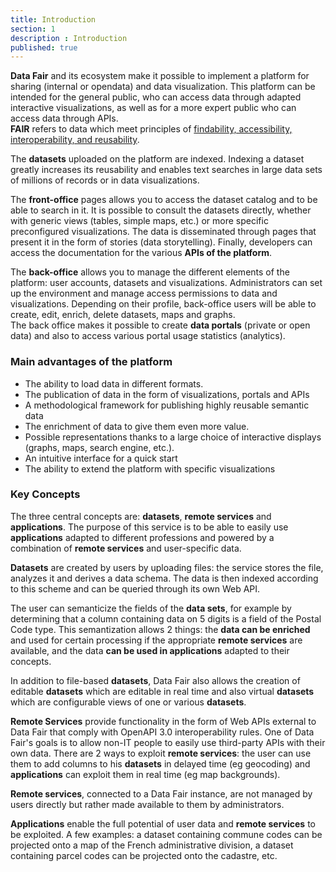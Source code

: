 ```yaml
---
title: Introduction
section: 1
description : Introduction
published: true
---
```

**Data Fair** and its ecosystem make it possible to implement a platform for sharing (internal or opendata) and data visualization. This platform can be intended for the general public, who can access data through adapted interactive visualizations, as well as for a more expert public who can access data through APIs.  
**FAIR** refers to data which meet principles of [findability, accessibility, interoperability, and reusability](https://fr.wikipedia.org/wiki/Fair_data).

The **datasets** uploaded on the platform are indexed. Indexing a dataset greatly increases its reusability and enables text searches in large data sets of millions of records or in data visualizations.

The **front-office** pages allows you to access the dataset catalog and to be able to search in it. It is possible to consult the datasets directly, whether with generic views (tables, simple maps, etc.) or more specific preconfigured visualizations. The data is disseminated through pages that present it in the form of stories (data storytelling). Finally, developers can access the documentation for the various **APIs of the platform**.

The **back-office** allows you to manage the different elements of the platform: user accounts, datasets and visualizations. Administrators can set up the environment and manage access permissions to data and visualizations. Depending on their profile, back-office users will be able to create, edit, enrich, delete datasets, maps and graphs.  
The back office makes it possible to create **data portals** (private or open data) and also to access various portal usage statistics (analytics).

### Main advantages of the platform

* The ability to load data in different formats.
* The publication of data in the form of visualizations, portals and APIs
* A methodological framework for publishing highly reusable semantic data
* The enrichment of data to give them even more value.
* Possible representations thanks to a large choice of interactive displays (graphs, maps, search engine, etc.).
* An intuitive interface for a quick start
* The ability to extend the platform with specific visualizations


### Key Concepts

The three central concepts are: **datasets**, **remote services** and **applications**. The purpose of this service is to be able to easily use **applications** adapted to different professions and powered by a combination of **remote services** and user-specific data.

**Datasets** are created by users by uploading files: the service stores the file, analyzes it and derives a data schema. The data is then indexed according to this scheme and can be queried through its own Web API.

The user can semanticize the fields of the **data sets**, for example by determining that a column containing data on 5 digits is a field of the Postal Code type. This semantization allows 2 things: the **data can be enriched** and used for certain processing if the appropriate **remote services** are available, and the data **can be used in applications** adapted to their concepts.

In addition to file-based **datasets**, Data Fair also allows the creation of editable **datasets** which are editable in real time and also virtual **datasets** which are configurable views of one or various **datasets**.

**Remote Services** provide functionality in the form of Web APIs external to Data Fair that comply with OpenAPI 3.0 interoperability rules.
One of Data Fair's goals is to allow non-IT people to easily use third-party APIs with their own data. There are 2 ways to exploit **remote services**: the user can use them to add columns to his **datasets** in delayed time (eg geocoding) and **applications** can exploit them in real time (eg map backgrounds).

**Remote services**, connected to a Data Fair instance, are not managed by users directly but rather made available to them by administrators.

**Applications** enable the full potential of user data and **remote services** to be exploited. A few examples: a dataset containing commune codes can be projected onto a map of the French administrative division, a dataset containing parcel codes can be projected onto the cadastre, etc.
